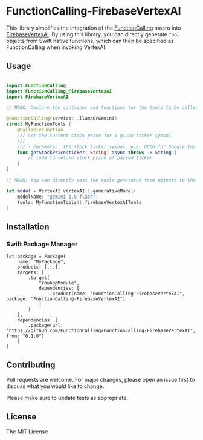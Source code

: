 # FunctionCalling-FirebaseVertexAI

This library simplifies the integration of the [FunctionCalling](https://github.com/fumito-ito/FunctionCalling) macro into [FirebaseVertexAI](https://github.com/firebase/firebase-ios-sdk/tree/main/FirebaseVertexAI). By using this library, you can directly generate `Tool` objects from Swift native functions, which can then be specified as FunctionCalling when invoking VertexAI.

## Usage

```swift

import FunctionCalling
import FunctionCalling_FirebaseVertexAI
import FirebaseVertexAI

// MARK: Declare the container and functions for the tools to be called from FunctionCalling.

@FunctionCalling(service: .llamaOrGemini)
struct MyFunctionTools {
    @CallableFunction
    /// Get the current stock price for a given ticker symbol
    ///
    /// - Parameter: The stock ticker symbol, e.g. GOOG for Google Inc.
    func getStockPrice(ticker: String) async throws -> String {
        // code to return stock price of passed ticker
    }
}

// MARK: You can directly pass the tools generated from objects to the model in VertexAI.

let model = VertexAI.vertexAI().generativeModel(
    modelName: "gemini-1.5-flash",
    tools: MyFunctionTools().firebaseVertexAITools
)
```

## Installation

### Swift Package Manager

```
let package = Package(
    name: "MyPackage",
    products: [...],
    targets: [
        .target(
            "YouAppModule",
            dependencies: [
                .product(name: "FunctionCalling-FirebaseVertexAI", package: "FunctionCalling-FirebaseVertexAI")
            ]
        )
    ],
    dependencies: [
        .package(url: "https://github.com/FunctionCalling/FunctionCalling-FirebaseVertexAI", from: "0.1.0")
    ]
)
```

## Contributing

Pull requests are welcome. For major changes, please open an issue first to discuss what you would like to change.

Please make sure to update tests as appropriate.

## License

The MIT License
